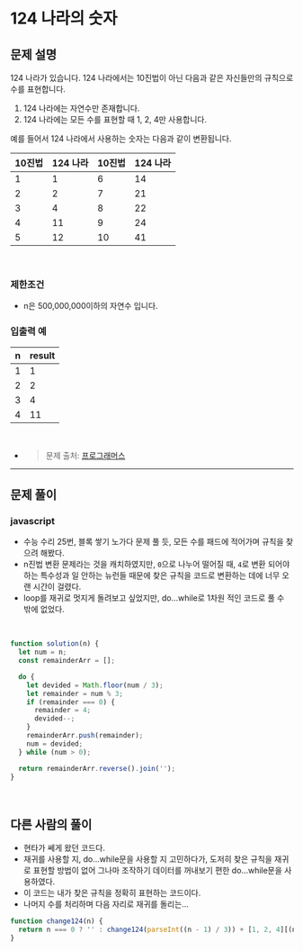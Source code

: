 # **124 나라의 숫자**

## **문제 설명**

124 나라가 있습니다. 124 나라에서는 10진법이 아닌 다음과 같은 자신들만의 규칙으로 수를 표현합니다.

1. 124 나라에는 자연수만 존재합니다.
1. 124 나라에는 모든 수를 표현할 때 1, 2, 4만 사용합니다.

예를 들어서 124 나라에서 사용하는 숫자는 다음과 같이 변환됩니다.

| 10진법 | 124 나라 | 10진법 | 124 나라 |
| ------ | -------- | ------ | -------- |
| 1      | 1        | 6      | 14       |
| 2      | 2        | 7      | 21       |
| 3      | 4        | 8      | 22       |
| 4      | 11       | 9      | 24       |
| 5      | 12       | 10     | 41       |

<br>

### **제한조건**

- n은 500,000,000이하의 자연수 입니다.

### **입출력 예**

| n   | result |
| --- | ------ |
| 1   | 1      |
| 2   | 2      |
| 3   | 4      |
| 4   | 11     |

<br>

- > 문제 출처: [프로그래머스](https://programmers.co.kr/learn/courses/30/lessons/12899)

---

## **문제 풀이**

### **javascript**

- 수능 수리 25번, 블록 쌓기 노가다 문제 풀 듯, 모든 수를 패드에 적어가며 규칙을 찾으려 해봤다.
- n진법 변환 문제라는 것을 캐치하였지만, `0`으로 나누어 떨어질 때, `4`로 변환 되어야 하는 특수성과 일 안하는 뉴런들 때문에 찾은 규칙을 코드로 변환하는 데에 너무 오랜 시간이 걸렸다.
- loop를 재귀로 멋지게 돌려보고 싶었지만, do...while로 1차원 적인 코드로 풀 수 밖에 없었다.

<br>

```javascript
function solution(n) {
  let num = n;
  const remainderArr = [];

  do {
    let devided = Math.floor(num / 3);
    let remainder = num % 3;
    if (remainder === 0) {
      remainder = 4;
      devided--;
    }
    remainderArr.push(remainder);
    num = devided;
  } while (num > 0);

  return remainderArr.reverse().join('');
}
```

<br>

## **다른 사람의 풀이**

- 현타가 쎄게 왔던 코드다.
- 재귀를 사용할 지, do...while문을 사용할 지 고민하다가, 도저히 찾은 규칙을 재귀로 표현할 방법이 없어 그나마 조작하기 데이터를 꺼내보기 편한 do...while문을 사용하였다.
- 이 코드는 내가 찾은 규칙을 정확히 표현하는 코드이다.
- 나머지 수를 처리하며 다음 자리로 재귀를 돌리는...

```javascript
function change124(n) {
  return n === 0 ? '' : change124(parseInt((n - 1) / 3)) + [1, 2, 4][(n - 1) % 3];
}
```
